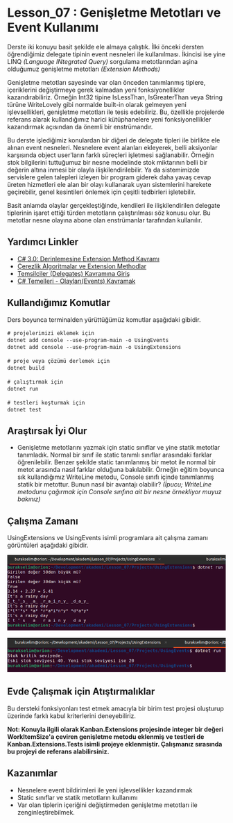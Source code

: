 # Lesson_07 : Genişletme Metotları ve Event Kullanımı

Derste iki konuyu basit şekilde ele almaya çalıştık. İlki önceki dersten öğrendiğimiz delegate tipinin event nesneleri ile kullanılması. İkincisi ise yine LINQ _(Language INtegrated Query)_ sorgulama metotlarından aşina olduğumuz genişletme metotları _(Extension Methods)_

Genişletme metotları sayesinde var olan önceden tanımlanmış tiplere, içeriklerini değiştirmeye gerek kalmadan yeni fonksiyonellikler kazandırabiliriz. Örneğin Int32 tipine IsLessThan, IsGreaterThan veya String türüne WriteLovely gibi normalde built-in olarak gelmeyen yeni işlevsellikleri, genişletme metotları ile tesis edebiliriz. Bu, özellikle projelerde referans alarak kullandığımız harici kütüphanelere yeni fonksiyonellikler kazandırmak açısından da önemli bir enstrümandır.

Bu derste işlediğimiz konulardan bir diğeri de delegate tipleri ile birlikte ele alınan event nesneleri. Nesnelere event alanları ekleyerek, belli aksiyonlar karşısında object user'ların farklı süreçleri işletmesi sağlanabilir. Örneğin stok bilgilerini tuttuğumuz bir nesne modelinde stok miktarının belli bir değerin altına inmesi bir olayla ilişkilendirilebilir. Ya da sistemimizde servislere gelen talepleri izleyen bir program giderek daha yavaş cevap üreten hizmetleri ele alan bir olayı kullanarak uyarı sistemlerini harekete geçirebilir, genel kesintileri önlemek için çeşitli tedbirleri işletebilir. 

Basit anlamda olaylar gerçekleştiğinde, kendileri ile ilişkilendirilen delegate tiplerinin işaret ettiği türden metotların çalıştırılması söz konusu olur. Bu metotlar nesne olayına abone olan enstrümanlar tarafından kullanılır.

## Yardımcı Linkler

- [C# 3.0: Derinlemesine Extension Method Kavramı](https://www.buraksenyurt.com/post/C-3-0-Derinlemesine-Extension-Method-Kavramc4b1-bsenyurt-com-dan)
- [Çerezlik Algoritmalar ve Extension Methodlar](https://www.buraksenyurt.com/post/Cerezlik-Algoritmalar-ve-Extension-Methodlar)
- [Temsilciler (Delegates) Kavramına Giriş](https://www.buraksenyurt.com/post/Temsilciler-(Delegates)-Kavram%C4%B1na-Giris-bsenyurt-com-dan)
- [C# Temelleri - Olayları(Events) Kavramak](https://www.buraksenyurt.com/post/C-Temelleri-Olaylar%C4%B1(Events)-Kavramak-bsenyurt-com-dan)

## Kullandığımız Komutlar

Ders boyunca terminalden yürüttüğümüz komutlar aşağıdaki gibidir.

```shell
# projelerimizi eklemek için
dotnet add console --use-program-main -o UsingEvents
dotnet add console --use-program-main -o UsingExtensions

# proje veya çözümü derlemek için
dotnet build

# çalıştırmak için
dotnet run

# testleri koşturmak için
dotnet test
```

## Araştırsak İyi Olur

- Genişletme metotlarını yazmak için static sınıflar ve yine statik metotlar tanımladık. Normal bir sınıf ile static tanımlı sınıflar arasındaki farklar öğrenilebilir. Benzer şekilde static tanımlanmış bir metot ile normal bir metot arasında nasıl farklar olduğuna bakılabilir. Örneğin eğitim boyunca sık kullandığımız WriteLine metodu, Console sınıfı içinde tanımlanmış statik bir metottur. Bunun nasıl bir avantajı olabilir? _(İpucu; WriteLine metodunu çağırmak için Console sınfına ait bir nesne örnekliyor muyuz bakınız)_

## Çalışma Zamanı

UsingExtensions ve UsingEvents isimli programlara ait çalışma zamanı görüntüleri aşağıdaki gibidir.

![runtime_1.png](runtime_1.png)

![runtime_2.png](runtime_2.png)

## Evde Çalışmak için Atıştırmalıklar

Bu dersteki fonksiyonları test etmek amacıyla bir birim test projesi oluşturup üzerinde farklı kabul kriterlerini deneyebiliriz.

**Not: Konuyla ilgili olarak Kanban.Extensions projesinde integer bir değeri WorkItemSize'a çeviren genişletme metodu eklenmiş ve testleri de Kanban.Extensions.Tests isimli projeye eklenmiştir. Çalışmanız sırasında bu projeyi de referans alabilirsiniz.**

## Kazanımlar

- Nesnelere event bildirimleri ile yeni işlevsellikler kazandırmak
- Static sınıflar ve statik metotların kullanımı
- Var olan tiplerin içeriğini değiştirmeden genişletme metotları ile zenginleştirebilmek.

